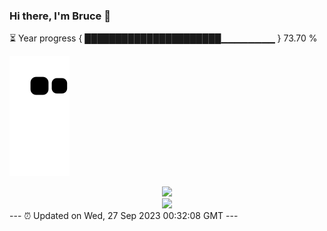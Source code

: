 ### Hi there, I'm Bruce 👋
⏳ Year progress { ██████████████████████▁▁▁▁▁▁▁▁ } 73.70 %

![](https://raw.githubusercontent.com/Swiftie13st/Swiftie13st/main/assets/github-contribution-grid-snake.svg)


<div align="center"> <img src="https://metrics.lecoq.io/Swiftie13st?template=classic&config.timezone=Asia%2FShanghai"> </div>

<div align="center"> <img src="https://github-readme-streak-stats.herokuapp.com/?user=Swiftie13st" /> </div>
---
⏰ Updated on Wed, 27 Sep 2023 00:32:08 GMT
---

